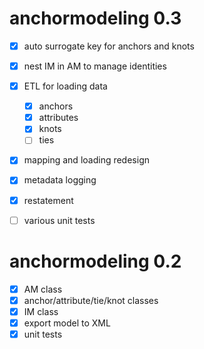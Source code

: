 # anchormodeling 0.3

- [x] auto surrogate key for anchors and knots
- [x] nest IM in AM to manage identities
- [x] ETL for loading data
  - [x] anchors
  - [x] attributes
  - [x] knots
  - [ ] ties
- [x] mapping and loading redesign
- [x] metadata logging
- [x] restatement
- [ ] various unit tests


# anchormodeling 0.2

- [x] AM class
- [x] anchor/attribute/tie/knot classes
- [x] IM class
- [x] export model to XML
- [x] unit tests
